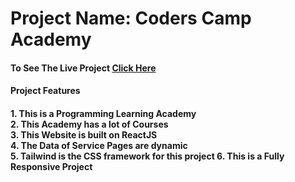 <h1>Project Name: <strong>Coders Camp Academy</strong></h1>

<h4>To See The Live Project <a href="https://coders-camp-academy-assignment09.netlify.app/">Click Here</a></h4>

<h4>Project Features<h4>
<strong>1. This is a Programming Learning Academy</strong></br>
<strong>2. This Academy has a lot of Courses</strong></br>
<strong>3. This Website is built on ReactJS</strong></br>
<strong>4. The Data of Service Pages are dynamic</strong></br>
<strong>5. Tailwind is the CSS framework for this project</strong>
<strong>6. This is a Fully Responsive Project</strong>